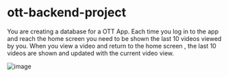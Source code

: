# ott-backend-project
You are creating a database for a OTT App. Each time you log in to the app and reach the home screen  you need to be shown the last 10 videos viewed by you. When you view a video and return to the home screen , the last 10 videos are shown and updated with the current video view.


![image](https://github.com/sinhakabhi/ott-backend-project/assets/44001842/768b7b16-31bb-49c4-9eb4-cbe1715549c0)

